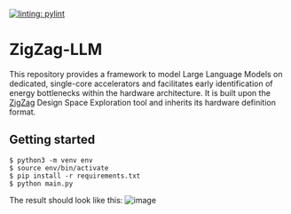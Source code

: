 [![linting: pylint](https://img.shields.io/badge/linting-pylint-yellowgreen)](https://github.com/pylint-dev/pylint)

# ZigZag-LLM

This repository provides a framework to model Large Language Models on dedicated, single-core accelerators and facilitates early identification of energy bottlenecks within the hardware architecture. It is built upon the [ZigZag](https://github.com/KULeuven-MICAS/zigzag/tree/master) Design Space Exploration tool and inherits its hardware definition format.

## Getting started
```
$ python3 -m venv env
$ source env/bin/activate
$ pip install -r requirements.txt
$ python main.py
```

The result should look like this:
![image](https://github.com/user-attachments/assets/453ce332-f3a9-4cfd-af98-bbb578768c9e)
